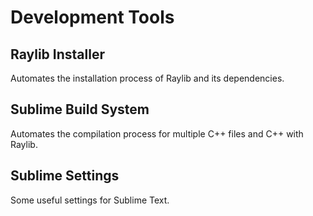 # Development Tools

## Raylib Installer

Automates the installation process of Raylib and its dependencies.

## Sublime Build System

Automates the compilation process for multiple C++ files and C++ with Raylib.

## Sublime Settings

Some useful settings for Sublime Text.
